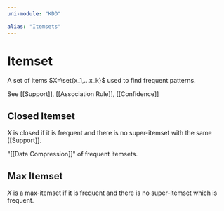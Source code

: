 ```yaml
---
uni-module: "KDD"

alias: "Itemsets"
---
```


# Itemset

A set of items $X=\set{x_1,...x_k}$ used to find frequent patterns.

See [[Support]], [[Association Rule]], [[Confidence]]

## Closed Itemset

$X$ is closed if it is frequent and there is no super-itemset with the same [[Support]].

"[[Data Compression]]" of frequent itemsets.

## Max Itemset

$X$ is a max-itemset if it is frequent and there is no super-itemset which is frequent.
